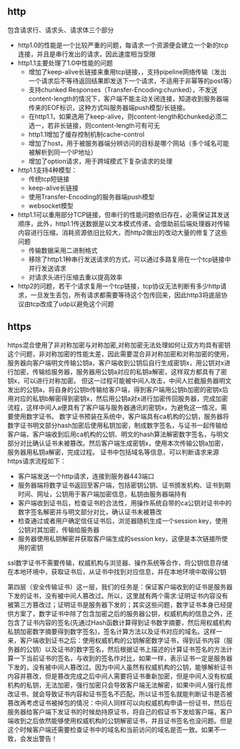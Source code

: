## http
包含请求行、请求头、请求体三个部分
- http1.0的性能是一个比较严重的问题，每请求一个资源便会建立一个新的tcp连接，并且是串行发出的请求，因此速度相当受限
- http1.1主要处理了1.0中性能的问题
  - 增加了keep-alive长链接来重用tcp链接，，支持pipeline网络传输（发出一个请求后不等待返回结果即发送下一个请求，不适用于非幂等的post等）
  - 支持chunked Responses（Transfer-Encoding:chunked），不发送content-length的情况下，客户端不能主动关闭连接，知道收到服务器端传来的EOF标识，这种方式叫服务器端push模型/长链接。
  - 在http1.1，如果选用了keep-alive，则content-length和chunked必须二选一，若非长链接，则content-length可有可无
  - http1.1增加了缓存控制机制cache-control
  - 增加了host，用于被服务器端分辨访问的目标是哪个网站（多个域名可能被解析到同一个IP地址）
  - 增加了option请求，用于跨域模式下复杂请求的处理
- http1.1支持4种模型：
  - 传统tcp短链接
  - keep-alive长链接
  - 使用Transfer-Encoding的服务器端push模型
  - websocket模型
- http1.1可以重用部分TCP链接，但串行的性能问题依旧存在，必需保证其发送顺序，此外，http1.1传送数据是以文本模式传递，会借助前后端处理器对传输内容进行压缩，消耗资源依旧比较大，而http2做出的改动大量的修复了这些问题
  - 传输数据采用二进制格式
  - 移除了http1.1种串行发送请求的方式，可以通过多路复用在一个tcp链接中并行发送请求
  - 对请求头进行压缩去重以提高效率
- http2的问题，若干个请求复用一个tcp链接，tcp协议无法判断有多少http请求，一旦发生丢包，所有请求都需要等待这个包传回来，因此http3将底层协议由tcp改成了udp以避免这个问题

## https
https混合使用了非对称加密与对称加密,对称加密无法处理如何让双方均具有密钥这个问题，非对称加密的性能太差，因此需要混合非对称加密和对称加密的使用，服务器向客户端明文传输公钥a，客户端收到公钥后自行生成密钥x，用公钥对x进行加密，传输给服务器，服务器用公钥a对应的私钥a解密，这样双方都具有了密钥x，可以进行对称加密。
但这一过程可能被中间人攻击，中间人拦截服务器明文发出的公钥a，将自身的公钥b传输给客户端，得到客户端用公钥b加密的密钥x后用对应的私钥b解密得到密钥x，然后用公钥a对x进行加密传回服务器，完成加密流程，这样中间人a便具有了客户端与服务器通讯的密钥x，为避免这一情况，需要使用数字证书。
数字证书预装在系统中，客户端具有ca机构的公钥，服务器将数字证书明文部分hash加密后使用私钥加密，制成数字签名，与证书一起传输给客户端，客户端收到后用ca机构的公钥、明文的hash算法解密数字签名，与明文部分对比确认证书未被篡改。然后客户端生成密钥x，使用本次传输公钥a加密，服务器用私钥a解密，完成过程。
证书中包括域名等信息，可以判断请求来源
https请求流程如下：
- 客户端发送一个http请求，连接到服务器443端口
- 服务器端将数字证书返回至客户端，包括密钥公钥、证书颁发机构、证书到期时间、网址，公钥用于客户端加密信息，私钥由服务器端持有
- 客户端收到证书后，检查证书的合法性，用操作系统自带的ca公钥对证书中的数字签名解密并与明文部分对比，确认证书未被篡改
- 检查通过或者用户确定信任证书后，浏览器随机生成一个session key，使用公钥对其加密，传输给服务器
- 服务器使用私钥解密并获取客户端生成的session key，这便是本次链接所使用的密钥

ssl数字证书不需要传输，权威机构与浏览器、操作系统等合作，将公钥信息存储在本地环境中，获取证书后，从证书中找到对应信息，并在本地环境中取得公钥

第四层（安全传输证书）这一层，我们的任务是：保证客户端收到的证书是服务器下发的证书，没有被中间人篡改过。所以，这里就有两个需求:证明证书内容没有被第三方篡改过；证明证书是服务器下发的；其实这些问题，数字证书本身已经提供方案了，数字证书中除了包含加密之后的服务器公钥，权威机构的信息之外，还包含了证书内容的签名(先通过Hash函数计算得到证书数字摘要，然后用权威机构私钥加密数字摘要得到数字签名)，签名计算方法以及证书对应的域名。这样一来，客户端收到证书之后：使用权威机构的公钥解密数字证书，得到证书内容（服务器的公钥）以及证书的数字签名，然后根据证书上描述的计算证书签名的方法计算一下当前证书的签名，与收到的签名作对比，如果一样，表示证书一定是服务器下发的，没有被中间人篡改过。因为中间人虽然有权威机构的公钥，能够解析证书内容并篡改，但是篡改完成之后中间人需要将证书重新加密，但是中间人没有权威机构的私钥，无法加密，强行加密只会导致客户端无法解密，如果中间人强行乱修改证书，就会导致证书内容和证书签名不匹配。所以证书签名就能判断证书是否被篡改再考虑证书被掉包的情况：中间人同样可以向权威机构申请一份证书，然后在服务器给客户端下发证书的时候劫持原证书，将自己的假证书下发给客户端，客户端收到之后依然能够使用权威机构的公钥解密证书，并且证书签名也没问题。但是这个时候客户端还需要检查证书中的域名和当前访问的域名是否一致。如果不一致，会发出警告！